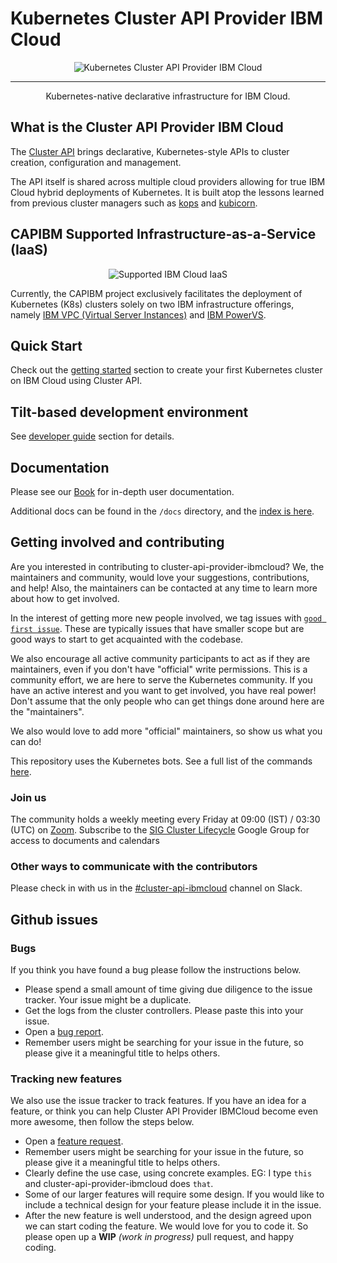 # Kubernetes Cluster API Provider IBM Cloud

<p align="center">
<img src="../images/k8s-ibm-cloud.png" alt="Kubernetes Cluster API Provider IBM Cloud">
</p>

------
<p align="center">Kubernetes-native declarative infrastructure for IBM Cloud.</p>

## What is the Cluster API Provider IBM Cloud

The [Cluster API](https://github.com/kubernetes-sigs/cluster-api) brings declarative, Kubernetes-style APIs to cluster creation, configuration and management.

The API itself is shared across multiple cloud providers allowing for true IBM Cloud
hybrid deployments of Kubernetes.  It is built atop the lessons learned from
previous cluster managers such as [kops](https://github.com/kubernetes/kops) and
[kubicorn](http://kubicorn.io/).

## CAPIBM Supported Infrastructure-as-a-Service (IaaS)

<p align="center">
<img src="../images/ibm-cloud-iaas.png" alt="Supported IBM Cloud IaaS">
</p>

Currently, the CAPIBM project exclusively facilitates the deployment of Kubernetes (K8s) clusters solely on two IBM infrastructure offerings, namely [IBM VPC (Virtual Server Instances)](https://cloud.ibm.com/docs/vpc?topic=vpc-about-advanced-virtual-servers) and [IBM PowerVS](https://cloud.ibm.com/docs/power-iaas?topic=power-iaas-about-virtual-server).

## Quick Start

Check out the [getting started](./getting-started.html) section to create your first Kubernetes cluster on IBM Cloud using Cluster API.

## Tilt-based development environment

See [developer guide](/developer/tilt.html) section for details.


## Documentation

Please see our [Book](https://cluster-api-ibmcloud.sigs.k8s.io) for in-depth user documentation.

Additional docs can be found in the `/docs` directory, and the [index is here](https://github.com/kubernetes-sigs/cluster-api-provider-ibmcloud/tree/main/docs).

## Getting involved and contributing

Are you interested in contributing to cluster-api-provider-ibmcloud? We, the
maintainers and community, would love your suggestions, contributions, and help!
Also, the maintainers can be contacted at any time to learn more about how to get
involved.

In the interest of getting more new people involved, we tag issues with
[`good first issue`](https://github.com/kubernetes-sigs/cluster-api-provider-ibmcloud/issues?q=is%3Aissue+label%3A%22good+first+issue%22+is%3Aopen).
These are typically issues that have smaller scope but are good ways to start
to get acquainted with the codebase.

We also encourage all active community participants to act as if they are
maintainers, even if you don't have "official" write permissions. This is a
community effort, we are here to serve the Kubernetes community. If you have an
active interest and you want to get involved, you have real power! Don't assume
that the only people who can get things done around here are the "maintainers".

We also would love to add more "official" maintainers, so show us what you can
do!

This repository uses the Kubernetes bots.  See a full list of the commands [here](https://prow.k8s.io/command-help).

### Join us

The community holds a weekly meeting every Friday at 09:00 (IST) / 03:30 (UTC) on [Zoom](https://zoom.us/j/9392903494). Subscribe to the [SIG Cluster Lifecycle](https://groups.google.com/g/kubernetes-sig-cluster-lifecycle) Google Group for access to documents and calendars


### Other ways to communicate with the contributors

Please check in with us in the [#cluster-api-ibmcloud](https://kubernetes.slack.com/archives/C02F4CX3ALF) channel on Slack.

## Github issues

### Bugs

If you think you have found a bug please follow the instructions below.

- Please spend a small amount of time giving due diligence to the issue tracker. Your issue might be a duplicate.
- Get the logs from the cluster controllers. Please paste this into your issue.
- Open a [bug report](https://github.com/kubernetes-sigs/cluster-api-provider-ibmcloud/issues/new?assignees=&labels=&template=bug_report.md).
- Remember users might be searching for your issue in the future, so please give it a meaningful title to helps others.

### Tracking new features

We also use the issue tracker to track features. If you have an idea for a feature, or think you can help Cluster API Provider IBMCloud become even more awesome, then follow the steps below.

- Open a [feature request](https://github.com/kubernetes-sigs/cluster-api-provider-ibmcloud/issues/new?assignees=&labels=&template=feature_request.md).
- Remember users might be searching for your issue in the future, so please
  give it a meaningful title to helps others.
- Clearly define the use case, using concrete examples. EG: I type `this` and
  cluster-api-provider-ibmcloud does `that`.
- Some of our larger features will require some design. If you would like to
  include a technical design for your feature please include it in the issue.
- After the new feature is well understood, and the design agreed upon we can
  start coding the feature. We would love for you to code it. So please open
  up a **WIP** *(work in progress)* pull request, and happy coding.